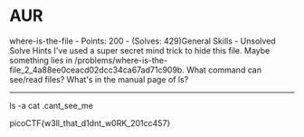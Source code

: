 # AUR

where-is-the-file - Points: 200 - (Solves: 429)General Skills - Unsolved
Solve
Hints
I've used a super secret mind trick to hide this file. Maybe something lies in /problems/where-is-the-file_2_4a88ee0ceacd02dcc34ca67ad71c909b.
What command can see/read files?
What's in the manual page of ls?

***

ls -a
cat .cant_see_me

picoCTF{w3ll_that_d1dnt_w0RK_201cc457}
